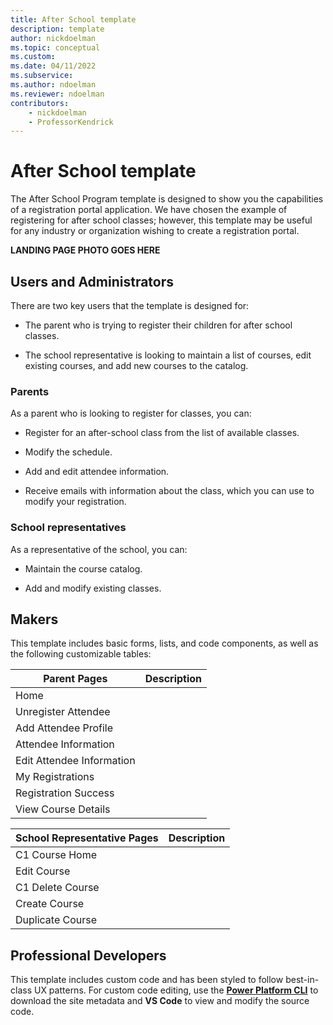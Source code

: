 ```yaml
---
title: After School template
description: template
author: nickdoelman
ms.topic: conceptual
ms.custom: 
ms.date: 04/11/2022
ms.subservice:
ms.author: ndoelman
ms.reviewer: ndoelman
contributors:
    - nickdoelman
    - ProfessorKendrick
---
```


# After School template

The After School Program template is designed to show you the capabilities of a registration portal application.  We have chosen the example of registering for after school classes; however, this template may be useful for any industry or organization wishing to create a registration portal.

**LANDING PAGE PHOTO GOES HERE**

## Users and Administrators

There are two key users that the template is designed for:

- The parent who is trying to register their children for after school classes.

- The school representative is looking to maintain a list of courses, edit existing courses, and add new courses to the catalog.

### Parents

As a parent who is looking to register for classes, you can:

- Register for an after-school class from the list of available classes.

- Modify the schedule.

- Add and edit attendee information.

- Receive emails with information about the class, which you can use to modify your registration.

### School representatives

As a representative of the school, you can:

- Maintain the course catalog.

- Add and modify existing classes.

## Makers

This template includes basic forms, lists, and code components, as well as the following customizable tables:

| **Parent Pages** | **Description** |
|-----------|-----------------|
| Home      | |
| Unregister Attendee | |
| Add Attendee Profile | | 
| Attendee Information | |
| Edit Attendee Information | |
| My Registrations | |
| Registration Success | |
| View Course Details | |

| **School Representative Pages** | **Description** |
|-----------|-----------------|
| C1 Course Home | |
| Edit Course | |
| C1 Delete Course | |
| Create Course | |
| Duplicate Course | |

## Professional Developers

This template includes custom code and has been styled to follow best-in-class UX patterns.  For custom code editing, use the [**Power Platform CLI**](../configure/cli-tutorial.md) to download the site metadata and **VS Code** to view and modify the source code.